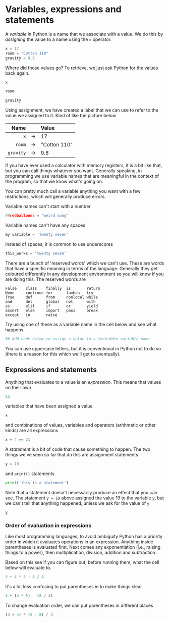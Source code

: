 # Variables, expressions and statements
A *variable* in Python is a name that we associate with a value. We do this by *assigning* the value to a name using the `=` operator.


```python
x = 17
room = "Cotton 110"
gravity = 9.8
```

Where did those values go? To retrieve, we just ask Python for the values back again.


```python
x
```


```python
room
```


```python
gravity
```

Using assignment, we have created a label that we can use to refer to the value we assigned to it. Kind of like the picture below

Name  | &nbsp;   | Value
----: | :------: | :-----
`x`| &rarr; | 17
`room` | &rarr; | "Cotton 110"
`gravity` | &rarr; | 9.8


If you have ever used a calculator with memory registers, it is a bit like that, but you can call things whatever you want. Generally speaking, in programming we use variable names that are meaningful in the context of the program, so that we know what's going on.

You can pretty much call a variable anything you want with a few restrictions, which will generally produce errors.

Variable names can't start with a number


```python
99redballoons = "weird song"
```

Variable names can't have any spaces


```python
my variable = 'twenty seven' 
```

Instead of spaces, it is common to use underscores


```python
this_works = 'twenty seven'
```

There are a bunch of 'reserved words' which we can't use. These are words that have a specific meaning in terms of the language. Generally they get coloured differently in any development environment so you will know if you are doing this. The reserved words are
```
False    class    finally  is       return
None     continue for      lambda   try
True     def      from     nonlocal while
and      del      global   not      with
as       elif     if       or       yield
assert   else     import   pass     break
except   in       raise
```
Try using one of these as a variable name in the cell below and see what happens


```python
## Add code below to assign a value to a forbidden variable name
```

You can use uppercase letters, but it is conventional in Python not to do so (there is a reason for this which we'll get to eventually).

## Expressions and statements
Anything that evaluates to a value is an *expression*. This means that values on their own


```python
53
```

variables that have been assigned a value


```python
x
```

and combinations of values, variables and operators (arithmetic or other kinds) are all expressions


```python
x + 4 == 21
```

A *statement* is a bit of code that cause something to happen. The two things we've seen so far that do this are assignment statements


```python
y = 19
```

and `print()` statements


```python
print('this is a statement')
```

Note that a statement doesn't necessarily produce an effect that you can see. The statement `y = 19` above assigned the value 19 to the variable `y`, but we can't tell that anything happened, unless we ask for the value of `y`


```python
y
```

### Order of evaluation in expressions
Like most programming languages, to avoid ambiguity Python has a priority order in which it evaluates operations in an expression.  Anything inside parentheses is evaluated first. Next comes any exponentiation (i.e., raising things to a power), then multiplication, division, addition and subtraction.

Based on this see if you can figure out, before running them, what the cell below will evaluate to.


```python
3 + 4 * 5 - 8 / 4
```

It's a lot less confusing to put parentheses in to make things clear


```python
3 + (4 * 5) - (8 / 4)
```

To change evaluation order, we can put parentheses in different places


```python
(3 + 4) * (5 - 8) / 4 
```


```python

```
